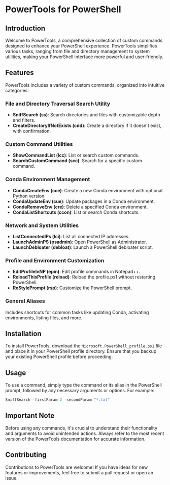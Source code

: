 # PowerTools for PowerShell

## Introduction
Welcome to PowerTools, a comprehensive collection of custom commands designed to enhance your PowerShell experience. PowerTools simplifies various tasks, ranging from file and directory management to system utilities, making your PowerShell interface more powerful and user-friendly.

## Features
PowerTools includes a variety of custom commands, organized into intuitive categories:

### File and Directory Traversal Search Utility
- **SniffSearch (ss)**: Search directories and files with customizable depth and filters.
- **CreateDirectoryIfNotExists (cdd)**: Create a directory if it doesn't exist, with confirmation.

### Custom Command Utilities
- **ShowCommandList (lcc)**: List or search custom commands.
- **SearchCustomCommand (scc)**: Search for a specific custom command.

### Conda Environment Management
- **CondaCreateEnv (cce)**: Create a new Conda environment with optional Python version.
- **CondaUpdateEnv (cue)**: Update packages in a Conda environment.
- **CondaRemoveEnv (cre)**: Delete a specified Conda environment.
- **CondaListShortcuts (ccon)**: List or search Conda shortcuts.

### Network and System Utilities
- **ListConnectedIPs (lci)**: List all connected IP addresses.
- **LaunchAdminPS (psadmin)**: Open PowerShell as Administrator.
- **LaunchDebloater (debloat)**: Launch a PowerShell debloater script.

### Profile and Environment Customization
- **EditProfileInNP (epin)**: Edit profile commands in Notepad++.
- **ReloadThisProfile (reload)**: Reload the profile.ps1 without restarting PowerShell.
- **ReStylePrompt (rsp)**: Customize the PowerShell prompt.

### General Aliases
Includes shortcuts for common tasks like updating Conda, activating environments, listing files, and more.

## Installation
To install PowerTools, download the `Microsoft.PowerShell_profile.ps1` file and place it in your PowerShell profile directory. Ensure that you backup your existing PowerShell profile before proceeding.

## Usage
To use a command, simply type the command or its alias in the PowerShell prompt, followed by any necessary arguments or options. For example:
```powershell
SniffSearch -firstParam 2 -secondParam "*.txt"
```

## Important Note
Before using any commands, it's crucial to understand their functionality and arguments to avoid unintended actions. Always refer to the most recent version of the PowerTools documentation for accurate information.

## Contributing
Contributions to PowerTools are welcome! If you have ideas for new features or improvements, feel free to submit a pull request or open an issue.

